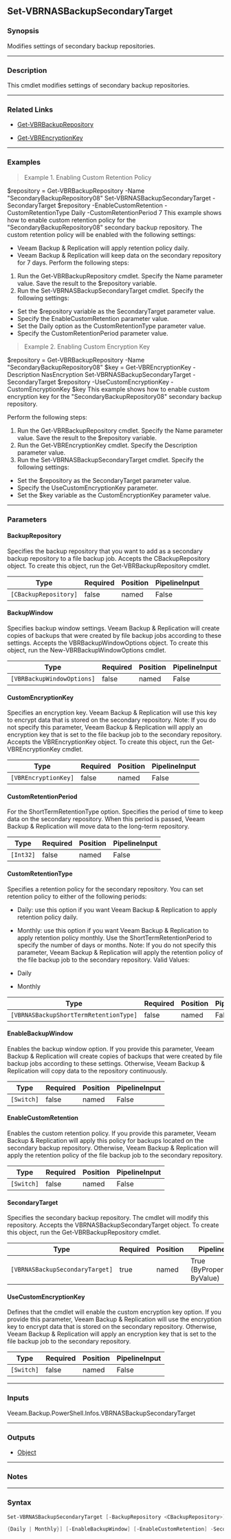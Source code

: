 Set-VBRNASBackupSecondaryTarget
-------------------------------

### Synopsis
Modifies settings of secondary backup repositories.

---

### Description

This cmdlet modifies settings of secondary backup repositories.

---

### Related Links
* [Get-VBRBackupRepository](Get-VBRBackupRepository)

* [Get-VBREncryptionKey](Get-VBREncryptionKey)

---

### Examples
> Example 1. Enabling Custom Retention Policy

$repository = Get-VBRBackupRepository -Name "SecondaryBackupRepository08"
Set-VBRNASBackupSecondaryTarget -SecondaryTarget $repository -EnableCustomRetention -CustomRetentionType Daily -CustomRetentionPeriod 7
This example shows how to enable custom retention policy for the "SecondaryBackupRepository08" secondary backup repository. The custom retention policy will be enabled with the following settings:
- Veeam Backup & Replication will apply retention policy daily.
- Veeam Backup & Replication will keep data on the secondary repository for 7 days.
Perform the following steps:
1. Run the Get-VBRBackupRepository cmdlet. Specify the Name parameter value. Save the result to the $repository variable.
2. Run the Set-VBRNASBackupSecondaryTarget cmdlet. Specify the following settings:
- Set the $repository variable as the SecondaryTarget parameter value.
- Specify the EnableCustomRetention parameter value.
- Set the Daily option as the CustomRetentionType parameter value.
- Specify the CustomRetentionPeriod parameter value.
> Example 2. Enabling Custom Encryption Key

$repository = Get-VBRBackupRepository -Name "SecondaryBackupRepository08"
$key = Get-VBREncryptionKey -Description NasEncryption
Set-VBRNASBackupSecondaryTarget -SecondaryTarget $repository -UseCustomEncryptionKey -CustomEncryptionKey $key
This example shows how to enable custom encryption key for the "SecondaryBackupRepository08" secondary backup repository.

Perform the following steps:
1. Run the Get-VBRBackupRepository cmdlet. Specify the Name parameter value. Save the result to the $repository variable.
2. Run the Get-VBREncryptionKey cmdlet. Specify the Description parameter value.
3. Run the Set-VBRNASBackupSecondaryTarget cmdlet. Specify the following settings:
- Set the $repository as the SecondaryTarget parameter value.
- Specify the UseCustomEncryptionKey parameter.
- Set the $key variable as the CustomEncryptionKey parameter value.

---

### Parameters
#### **BackupRepository**
Specifies the backup repository that you want to add as a secondary backup repository to a file backup job. Accepts the CBackupRepository object.  To create this object, run the Get-VBRBackupRepository cmdlet.

|Type                 |Required|Position|PipelineInput|
|---------------------|--------|--------|-------------|
|`[CBackupRepository]`|false   |named   |False        |

#### **BackupWindow**
Specifies backup window settings.  Veeam Backup & Replication will create copies of backups that were created by file backup jobs according to these settings. Accepts the VBRBackupWindowOptions object.  To create this object, run the New-VBRBackupWindowOptions cmdlet.

|Type                      |Required|Position|PipelineInput|
|--------------------------|--------|--------|-------------|
|`[VBRBackupWindowOptions]`|false   |named   |False        |

#### **CustomEncryptionKey**
Specifies an encryption key. Veeam Backup & Replication will use this key to encrypt data that is stored on the secondary repository. Note: If you do not specify this parameter, Veeam Backup & Replication will apply an encryption key that is set to the file backup job to the secondary repository. Accepts the VBREncryptionKey object.  To create this object, run the Get-VBREncryptionKey cmdlet.

|Type                |Required|Position|PipelineInput|
|--------------------|--------|--------|-------------|
|`[VBREncryptionKey]`|false   |named   |False        |

#### **CustomRetentionPeriod**
For the ShortTermRetentionType option. Specifies the period of time to keep data on the secondary repository.  When this period is passed, Veeam Backup & Replication will move data to the long-term repository.

|Type     |Required|Position|PipelineInput|
|---------|--------|--------|-------------|
|`[Int32]`|false   |named   |False        |

#### **CustomRetentionType**
Specifies a retention policy for the secondary repository. You can set retention policy to either of the following periods:
* Daily: use this option if you want Veeam Backup & Replication to apply retention policy daily.
* Monthly: use this option if you want Veeam Backup & Replication to apply retention policy monthly.
Use the ShortTermRetentionPeriod to specify the number of days or months. Note: If you do not specify this parameter, Veeam Backup & Replication will apply the retention policy of the file backup job to the secondary repository.
Valid Values:

* Daily
* Monthly

|Type                                  |Required|Position|PipelineInput|
|--------------------------------------|--------|--------|-------------|
|`[VBRNASBackupShortTermRetentionType]`|false   |named   |False        |

#### **EnableBackupWindow**
Enables the backup window option. If you provide this parameter, Veeam Backup & Replication will create copies of backups that were created by file backup jobs according to these settings. Otherwise, Veeam Backup & Replication will copy data to the repository continuously.

|Type      |Required|Position|PipelineInput|
|----------|--------|--------|-------------|
|`[Switch]`|false   |named   |False        |

#### **EnableCustomRetention**
Enables the custom retention policy. If you provide this parameter, Veeam Backup & Replication will apply this policy for backups located on the secondary backup repository.  Otherwise, Veeam Backup & Replication will apply the retention policy of the file backup job to the secondary repository.

|Type      |Required|Position|PipelineInput|
|----------|--------|--------|-------------|
|`[Switch]`|false   |named   |False        |

#### **SecondaryTarget**
Specifies the secondary backup repository.  The cmdlet will modify this repository. Accepts the VBRNASBackupSecondaryTarget object.  To create this object, run the Get-VBRBackupRepository cmdlet.

|Type                           |Required|Position|PipelineInput                 |
|-------------------------------|--------|--------|------------------------------|
|`[VBRNASBackupSecondaryTarget]`|true    |named   |True (ByPropertyName, ByValue)|

#### **UseCustomEncryptionKey**
Defines that the cmdlet will enable the custom encryption key option. If you provide this parameter, Veeam Backup & Replication will use the encryption key to encrypt data that is stored on the secondary repository. Otherwise, Veeam Backup & Replication will apply an encryption key that is set to the file backup job to the secondary repository.

|Type      |Required|Position|PipelineInput|
|----------|--------|--------|-------------|
|`[Switch]`|false   |named   |False        |

---

### Inputs
Veeam.Backup.PowerShell.Infos.VBRNASBackupSecondaryTarget

---

### Outputs
* [Object](https://learn.microsoft.com/en-us/dotnet/api/System.Object)

---

### Notes

---

### Syntax
```PowerShell
Set-VBRNASBackupSecondaryTarget [-BackupRepository <CBackupRepository>] [-BackupWindow <VBRBackupWindowOptions>] [-CustomEncryptionKey <VBREncryptionKey>] [-CustomRetentionPeriod <Int32>] [-CustomRetentionType 
```
```PowerShell
{Daily | Monthly}] [-EnableBackupWindow] [-EnableCustomRetention] -SecondaryTarget <VBRNASBackupSecondaryTarget> [-UseCustomEncryptionKey] [<CommonParameters>]
```
